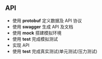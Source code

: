 ## API

- 使用 **protobuf** 定义数据及 API 协议
- 使用 **swagger** 生成 API 及文档
- 使用 **mock** 搭建模拟环境
- 使用 **test** 完成模拟测试
- 实现 API
- 使用 **test** 完成真实测试(单元测试/压力测试)
